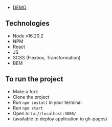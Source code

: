 - [DEMO]()

## Technologies
- Node v16.20.2
- NPM
- React
- JS
- SCSS (Flexbox, Transformation)
- BEM

## To run the project
- Make a fork
- Clone the project
- Run `npm install` in your terminal
- Run `npm start`
- Open `http://localhost:3000/`
- (available to deploy application to gh-pages)
